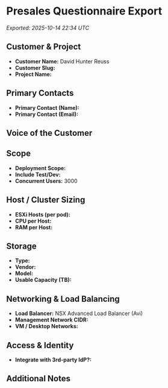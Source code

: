 # Presales Questionnaire Export

_Exported: 2025-10-14 22:34 UTC_

## Customer & Project
- **Customer Name:** David Hunter Reuss
- **Customer Slug:** 
- **Project Name:** 

## Primary Contacts
- **Primary Contact (Name):** 
- **Primary Contact (Email):** 


## Voice of the Customer


## Scope
- **Deployment Scope:** 
- **Include Test/Dev:** 
- **Concurrent Users:** 3000


## Host / Cluster Sizing
- **ESXi Hosts (per pod):** 
- **CPU per Host:** 
- **RAM per Host:** 


## Storage
- **Type:** 
- **Vendor:** 
- **Model:** 
- **Usable Capacity (TB):** 

## Networking & Load Balancing
- **Load Balancer:** NSX Advanced Load Balancer (Avi)
- **Management Network CIDR:** 
- **VM / Desktop Networks:** 

## Access & Identity
- **Integrate with 3rd-party IdP?:** 


## Additional Notes
